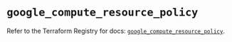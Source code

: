 # `google_compute_resource_policy`

Refer to the Terraform Registry for docs: [`google_compute_resource_policy`](https://registry.terraform.io/providers/hashicorp/google/6.25.0/docs/resources/compute_resource_policy).
